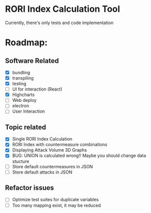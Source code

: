 # RORI Index Calculation Tool

Currently, there's only tests and code implementation

# Roadmap:

## Software Related
- [X] bundling
- [X] transpiling
- [X] testing
- [ ] UI for interaction (React)
- [X] Highcharts
- [ ] Web deploy
- [ ] electron
- [ ] User Interaction

## Topic related
- [X] Single RORI Index Calculation
- [X] RORI Index with countermeasure combinations
- [X] Displaying Attack Volume 3D Graphs
- [X] BUG: UNION is calculated wrong!! Maybe you should change data stucture
- [ ] Store default countermeasures in JSON
- [ ] Store default attacks in JSON

## Refactor issues
- [ ] Optimize test suites for duplicate variables
- [ ] Too many mapping exist, it may be reduced